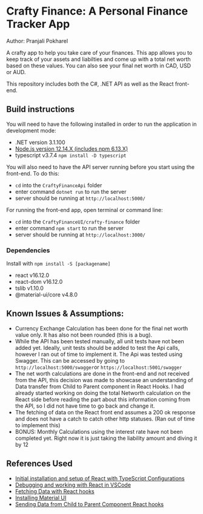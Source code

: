
# Crafty Finance: A Personal Finance Tracker App

Author: Pranjali Pokharel

A crafty app to help you take care of your finances. This app allows you to keep track of your assets and liabilties and come up with a total net worth based on these values. You can also see your final net worth in CAD, USD or AUD.

This repository includes both the C#, .NET API as well as the React front-end.

## Build instructions
You will need to have the following installed in order to run the application in development mode: 
- .NET version 3.1.100
- [Node.js version 12.14.X (includes npm 6.13.X)](https://nodejs.org/en/download/)
- typescript v3.7.4 `npm install -D typescript`

You will also need to have the API server running before you start using the front-end. To do this:
- `cd` into the `CraftyFinanceApi` folder
-  enter command `dotnet run` to run the server
- server should be running at `http://localhost:5000/`

For running the front-end app, open terminal or command line:
- `cd` into the `CraftyFinanceUI/crafty-finance` folder
- enter command `npm start` to run the server
- server should be running at `http://localhost:3000/`

### Dependencies
Install with `npm install -S [packagename]`
- react v16.12.0
- react-dom v16.12.0
- tslib v1.10.0
- @material-ui/core v4.8.0

## Known Issues & Assumptions:
- Currency Exchange Calculation has been done for the final net worth value only. It has also not been rounded (this is a bug).
- While the API has been tested manually, all unit tests have not been added yet. Ideally, unit tests should be added to test the Api calls, however I ran out of time to implement it. The Api was tested using Swagger. This can be accessed by going to `http://localhost:5000/swagger`or `https://localhost:5001/swagger`
- The net worth calculations are done in the front-end and not received from the API, this decision was made to showcase an understanding of Data transfer from Child to Parent component in React Hooks. I had already started working on doing the total Networth calculation on the React side before reading the part about this information coming from the API, so I did not have time to go back and change it.
- The fetching of data on the React front end assumes a 200 ok response and does not have a catch to catch other http statuses. (Ran out of time to implement this)
- BONUS: Monthly Calculations using the interest rate have not been completed yet. Right now it is just taking the liability amount and diving it by 12

## References Used
- [Initial installation and setup of React with TypeScript Configurations](https://fettblog.eu/typescript-react/getting-started/)
- [Debugging and working with React in VSCode](https://code.visualstudio.com/docs/nodejs/reactjs-tutorial)
- [Fetching Data with React hooks](https://www.robinwieruch.de/react-hooks-fetch-data)
- [Installing Material UI](https://material-ui.com/getting-started/installation/)
- [Sending Data from Child to Parent Component React hooks](https://stackoverflow.com/questions/55726886/react-hook-send-data-from-child-to-parent-component)

